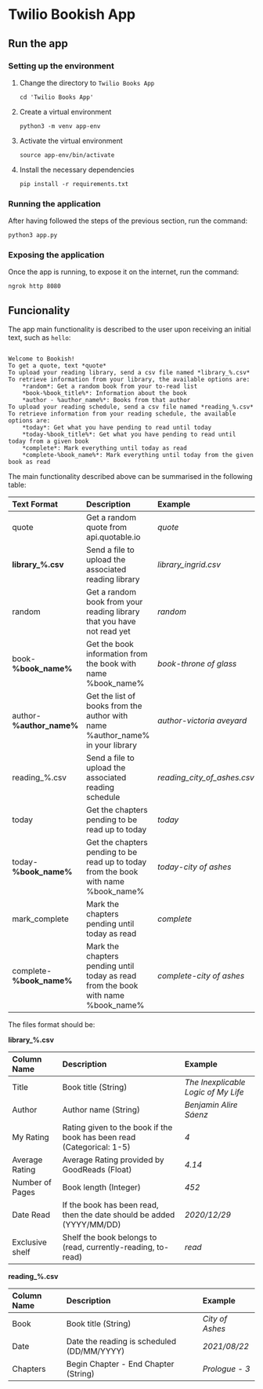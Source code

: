 # Twilio Bookish App

## Run the app

### Setting up the environment

1. Change the directory to `Twilio Books App`
    ```
    cd 'Twilio Books App'
    ```
2. Create a virtual environment
    ```
    python3 -m venv app-env
    ```
3. Activate the virtual environment
    ```
    source app-env/bin/activate
    ```

4. Install the necessary dependencies
    ```
    pip install -r requirements.txt
    ```

### Running the application

After having followed the steps of the previous section, run the command:
```
python3 app.py
```

### Exposing the application

Once the app is running, to expose it on the internet, run the command:

```
ngrok http 8080
```

## Funcionality

The app main functionality is described to the user upon receiving an initial text, such as `hello`:

```

Welcome to Bookish!
To get a quote, text *quote*
To upload your reading library, send a csv file named *library_%.csv*
To retrieve information from your library, the available options are:
    *random*: Get a random book from your to-read list
    *book-%book_title%*: Information about the book
    *author - %author_name%*: Books from that author
To upload your reading schedule, send a csv file named *reading_%.csv*
To retrieve information from your reading schedule, the available options are:
    *today*: Get what you have pending to read until today
    *today-%book_title%*: Get what you have pending to read until today from a given book
    *complete*: Mark everything until today as read
    *complete-%book_name%*: Mark everything until today from the given book as read

```

The main functionality described above can be summarised in the following table:

| Text Format    | Description     | Example     |
| :------------- | :-------------- | :------------ |
| quote | Get a random quote from api.quotable.io | *quote* |
| **library_%.csv** | Send a file to upload the associated reading library | *library_ingrid.csv* |
| random | Get a random book from your reading library that you have not read yet | *random* |
| book-**%book_name%** | Get the book information from the book with name %book_name% | *book-throne of glass* |
| author-**%author_name%** | Get the list of books from the author with name %author_name% in your library | *author-victoria aveyard* |
| reading_%.csv | Send a file to upload the associated reading schedule | *reading_city_of_ashes.csv* |
| today | Get the chapters pending to be read up to today | *today* |
| today-**%book_name%** | Get the chapters pending to be read up to today from the book with name %book_name% | *today-city of ashes* |
| mark_complete | Mark the chapters pending until today as read | *complete* |
| complete-**%book_name%** | Mark the chapters pending until today as read from the book with name %book_name% | *complete-city of ashes* |


The files format should be:

**library_%.csv**

| Column Name | Description | Example |
| :------------- | :------------- | :------------- |
| Title | Book title (String) | *The Inexplicable Logic of My Life* |
| Author | Author name (String) | *Benjamin Alire Sáenz* |
| My Rating | Rating given to the book if the book has been read (Categorical: 1-5) | *4* |
| Average Rating | Average Rating provided by GoodReads (Float) | *4.14* |
| Number of Pages | Book length (Integer) | *452* |
| Date Read | If the book has been read, then the date should be added (YYYY/MM/DD) | *2020/12/29* |
| Exclusive shelf | Shelf the book belongs to (read, currently-reading, to-read) | *read* |


**reading_%.csv**

| Column Name | Description | Example |
| :------------- | :------------- | :------------- |
| Book | Book title (String) | *City of Ashes* |
| Date | Date the reading is scheduled (DD/MM/YYYY) | *2021/08/22* |
| Chapters | Begin Chapter - End Chapter (String) | *Prologue - 3* |
